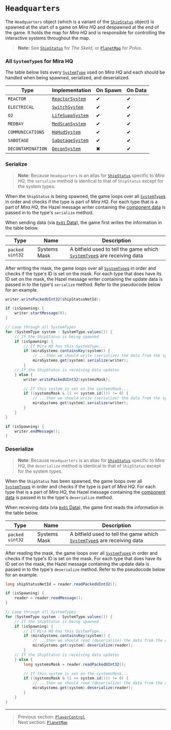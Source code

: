 # `Headquarters`

The `Headquarters` object (which is a variant of the [`ShipStatus`](00_shipstatus.md) object) is spawned at the start of a game on *Mira HQ* and despawned at the end of the game. It holds the map for *Mira HQ* and is responsible for controlling the interactive systems throughout the map.

> **Note**: See [`ShipStatus`](00_shipstatus.md) for *The Skeld*, or [`PlanetMap`](06_planetmap.md) for *Polus*.

### All `SystemType`s for Mira HQ

The table below lists every [`SystemType`](../01_packet_structure/06_enums.md#systemtype) used on *Mira HQ* and each should be handled when being spawned, serialized, and deserialized.

| Type | Implementation | On Spawn | On Data |
| --- | --- | --- | --- |
| `REACTOR` | [`ReactorSystem`](../06_the_systemtype_implementations/01_reactorsystem.md) | &#x2714; | &#x2714; |
| `ELECTRICAL` | [`SwitchSystem`](../06_the_systemtype_implementations/02_switchsystem.md) | &#x2714; | &#x2714; |
| `O2` | [`LifeSuppSystem`](../06_the_systemtype_implementations/03_lifesuppsystem.md) | &#x2714; | &#x2714; |
| `MEDBAY` | [`MedScanSystem`](../06_the_systemtype_implementations/04_medscansystem.md) | &#x2714; | &#x2714; |
| `COMMUNICATIONS` | [`HqHudSystem`](../06_the_systemtype_implementations/09_hqhudsystem.md) | &#x2714; | &#x2714; |
| `SABOTAGE` | [`SabotageSystem`](../06_the_systemtype_implementations/08_sabotagesystem.md) | &#x2714; | &#x2714; |
| `DECONTAMINATION` | [`DeconSystem`](../06_the_systemtype_implementations/10_deconsystem.md) | &#x2716; | &#x2714; |

### Serialize

> **Note**: Because `Headquarters` is an alias for [`ShipStatus`](00_shipstatus.md) specific to *Mira HQ*, the `serialize` method is identical to that of `ShipStatus` except for the system types.

When the `ShipStatus` is being spawned, the game loops over all [`SystemType`s](../01_packet_structure/06_enums.md#systemtype) in order and checks if the type is part of *Mira HQ*. For each type that is a part of *Mira HQ*, the Hazel message writer containing the [component data](../03_gamedata_and_gamedatato_message_types/04_spawn.md#the-component-structure) is passed in to the type's `serialize` method.

When sending data (via [`0x01` Data](../03_gamedata_and_gamedatato_message_types/01_data.md)), the game first writes the information in the table below.

| Type | Name | Description |
| --- | --- | --- |
| `packed uint32` | Systems Mask | A bitfield used to tell the game which [`SystemType`s](../01_packet_structure/06_enums.md#systemtype) are receiving data |

After writing the mask, the game loops over all [`SystemType`s](../01_packet_structure/06_enums.md#systemtype) in order and checks if the type's ID is set on the mask. For each type that does have its ID set on the mask, the Hazel message writer containing the update data is passed in to the type's `serialize` method. Refer to the pseudocode below for an example.

```java
writer.writePackedUInt32(shipStatusNetId);

if (isSpawning) {
    writer.startMessage(0);
}

// Loop through all SystemTypes
for (SystemType system : SystemType.values()) {
    // If the ShipStatus is being spawned
    if (isSpawning) {
        // If Mira HQ has this SystemType...
        if (miraSystems.containsKey(system)) {
            // ...then we should write (serialize) the data from the system
            miraSystems.get(system).serialize(writer);
        }
    // If the ShipStatus is receiving data updates
    } else {
        writer.writePackedUInt32(systemsMask);

        // If this system is set on the systemsMask...
        if ((systemsMask & (1 << system.id())) != 0) {
            // ...then we should write (serialize) the data from the system
            miraSystems.get(system).serialize(writer);
        }
    }
}

if (isSpawning) {
    writer.endMessage();
}
```

### Deserialize

> **Note**: Because `Headquarters` is an alias for [`ShipStatus`](00_shipstatus.md) specific to *Mira HQ*, the `deserialize` method is identical to that of `ShipStatus` except for the system types.

When the `ShipStatus` has been spawned, the game loops over all [`SystemType`s](../01_packet_structure/06_enums.md#systemtype) in order and checks if the type is part of *Mira HQ*. For each type that is a part of *Mira HQ*, the Hazel message containing the [component data](../03_gamedata_and_gamedatato_message_types/04_spawn.md#the-component-structure) is passed in to the type's `deserialize` method.

When receiving data (via [`0x01` Data](../03_gamedata_and_gamedatato_message_types/01_data.md)), the game first reads the information in the table below.

| Type | Name | Description |
| --- | --- | --- |
| `packed uint32` | Systems Mask | A bitfield used to tell the game which [`SystemType`s](../01_packet_structure/06_enums.md#systemtype) are receiving data |

After reading the mask, the game loops over all [`SystemType`s](../01_packet_structure/06_enums.md#systemtype) in order and checks if the type's ID is set on the mask. For each type that does have its ID set on the mask, the Hazel message containing the update data is passed in to the type's `deserialize` method. Refer to the pseudocode below for an example.

```java
long shipStatusNetId = reader.readPackedUInt32();

if (isSpawning) {
    reader = reader.readMessage();
}

// Loop through all SystemTypes
for (SystemType system : SystemType.values()) {
    // If the ShipStatus is being spawned
    if (isSpawning) {
        // If Mira HQ has this SystemType...
        if (miraSystems.containsKey(system)) {
            // ...then we should read (deserialize) the data from the component message
            miraSystems.get(system).deserialize(reader);
        }
    // If the ShipStatus is receiving data updates
    } else {
        long systemsMask = reader.readPackedUInt32();

        // If this system is set on the systemsMask...
        if ((systemsMask & (1 << system.id())) != 0) {
            // ...then we should read (deserialize) the data from the component message
            miraSystems.get(system).deserialize(reader);
        }
    }
}
```

---

> Previous section: [`PlayerControl`](04_playercontrol.md)<br>
> Next section: [`PlanetMap`](06_planetmap.md)
